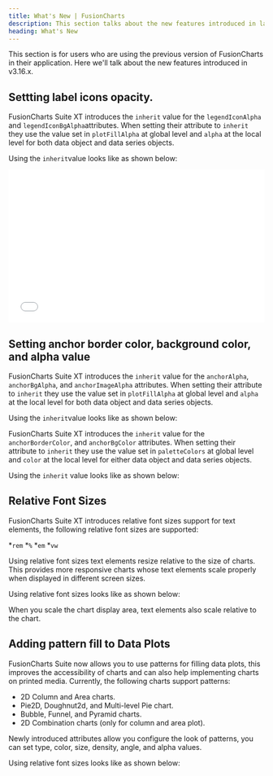 ```yaml
---
title: What's New | FusionCharts
description: This section talks about the new features introduced in latest version.
heading: What's New
---
```


This section is for users who are using the previous version of FusionCharts in their application. Here we'll talk about the new features introduced in v3.16.x.


## Settting label icons opacity.

FusionCharts Suite XT introduces the `inherit` value for the `legendIconAlpha` and `legendIconBgAlpha`attributes.  When setting their attribute to `inherit` they use the value set in `plotFillAlpha` at global level and `alpha` at the local level for both data object and data series objects.

Using the `inherit`value looks like as shown below:

<iframe width="100%" height="300" src="//jsfiddle.net/fusioncharts/d6hcoz8g/embedded/" allowfullscreen="allowfullscreen" frameborder="0"></iframe>


## Setting anchor border color, background color, and alpha value

FusionCharts Suite XT introduces the `inherit` value for the `anchorAlpha`, `anchorBgAlpha`, and `anchorImageAlpha` attributes.  When setting their attribute to `inherit` they use the value set in `plotFillAlpha` at global level and `alpha` at the local level for both data object and data series objects.

Using the `inherit`value looks like as shown below:


FusionCharts Suite XT introduces the `inherit` value for the `anchorBorderColor`, and `anchorBgColor` attributes. When setting their attribute to `inherit` they use the value set in `paletteColors` at global level and `color` at the local level for either data object and data series objects.
 
Using the `inherit` value looks like as shown below:


## Relative Font Sizes

FusionCharts Suite XT introduces relative font sizes support for text elements, the following relative font sizes are supported: 

*`rem`
*`%`
*`em`
*`vw`

Using relative font sizes text elements resize relative to the size of charts. This provides more responsive charts whose text elements scale properly when displayed in different screen sizes.

Using relative font sizes looks like as shown below:

When you scale the chart display area, text elements also scale relative to the chart.


## Adding pattern fill to Data Plots
FusionCharts Suite now allows you to use patterns for filling data plots, this improves the accessibility of charts and can also help implementing charts on printed media. Currently, the following charts support patterns:

* 2D Column and Area charts.
* Pie2D, Doughnut2d, and Multi-level Pie chart.
* Bubble, Funnel, and Pyramid charts.
* 2D Combination charts (only for column and area plot).

Newly introduced attributes allow you configure the look of patterns, you can set type, color, size, density, angle, and alpha values.

Using relative font sizes looks like as shown below:
